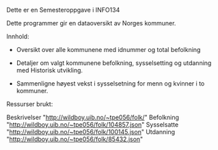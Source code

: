 
Dette er en Semesteroppgave i INFO134




Dette programmer gir en dataoversikt av Norges kommuner.


Innhold:

* Oversikt over alle kommunene med idnummer og total befolkning

* Detaljer om valgt kommunene  befolkning, sysselsetting og utdanning med Historisk utvikling.  

* Sammenligne høyest vekst i sysselsetning for menn og kvinner i to kommuner.




Ressurser brukt:

Beskrivelser "http://wildboy.uib.no/~tpe056/folk/"
Befolkning "http://wildboy.uib.no/~tpe056/folk/104857.json"
Sysselsatte "http://wildboy.uib.no/~tpe056/folk/100145.json"
Utdanning "http://wildboy.uib.no/~tpe056/folk/85432.json"
